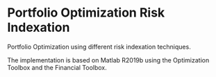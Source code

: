 # Portfolio Optimization Risk Indexation

Portfolio Optimization using different risk indexation techniques.

The implementation is based on Matlab R2019b using the Optimization Toolbox and the Financial Toolbox.
